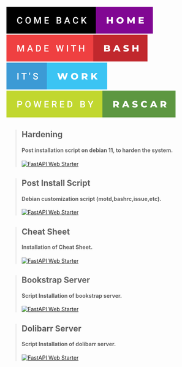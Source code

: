 [![come-back-home](/img/come-back-home.svg?style=centerme)](https://github.com/RascarKapHack)
![made-with-bash](/img/made-with-bash.svg?style=centerme)
![made-with-rust](https://github.com/RascarKapHack/Custom-Vim/raw/main/img/it's-work.svg?style=centerme)
![made-with-rust](https://github.com/RascarKapHack/ChatBox/raw/main/img/powered-by-rascar.svg?style=centerme)

>## Hardening
>#### Post installation script on debian 11, to harden the system.
>[![FastAPI Web Starter](https://github-readme-stats.vercel.app/api/pin/?username=RascarKapHack&repo=Script-Toolbox&show_owner=true)](https://github.com/RascarKapHack/Script-Toolbox)

>## Post Install Script 
>#### Debian customization script (motd,bashrc,issue,etc).
>[![FastAPI Web Starter](https://github-readme-stats.vercel.app/api/pin/?username=RascarKapHack&repo=Script-Toolbox&show_owner=true)](https://github.com/RascarKapHack/Script-Toolbox)

>## Cheat Sheet 
>#### Installation of Cheat Sheet.
>[![FastAPI Web Starter](https://github-readme-stats.vercel.app/api/pin/?username=RascarKapHack&repo=Script-Toolbox&show_owner=true)](https://github.com/RascarKapHack/Script-Toolbox/tree/main/src/Cheat%20Sheet)

>## Bookstrap Server
>#### Script Installation of bookstrap server.
>[![FastAPI Web Starter](https://github-readme-stats.vercel.app/api/pin/?username=RascarKapHack&repo=Script-Toolbox&show_owner=true)](https://github.com/RascarKapHack/Script-Toolbox)

>## Dolibarr Server
>#### Script Installation of dolibarr server.
>[![FastAPI Web Starter](https://github-readme-stats.vercel.app/api/pin/?username=RascarKapHack&repo=Script-Toolbox&show_owner=true)](https://github.com/RascarKapHack/Script-Toolbox)